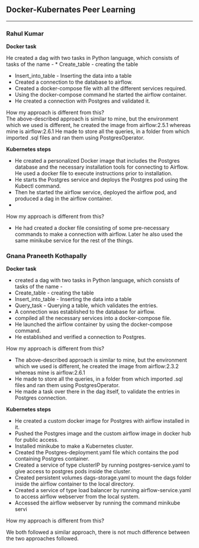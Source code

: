 ## Docker-Kubernates Peer Learning
<hr>

### Rahul Kumar

**Docker task**

He created a dag with two tasks in Python language, which consists of tasks of the name - 
    * Create_table - creating the table 
  * Insert_into_table - Inserting the data into a table
  * Created a connection to the database to airflow.
  * Created a docker-compose file with all the different services required.
  * Using the docker-compose command he started the airflow container.
  * He created a connection with Postgres and validated it.

How my approach is different from this? <br>
The above-described approach is similar to mine, but the environment which we used is different, he created the image from airflow:2.5.1 whereas mine is airflow:2.6.1
He made to store all the queries, in a folder from which imported .sql files and ran them using PostgresOperator.

**Kubernetes steps** <br>

* He created a personalized Docker image that includes the Postgres database and the necessary installation tools for connecting to Airflow. He used a docker file to execute instructions prior to installation.
* He starts the Postgres service and deploys the Postgres pod using the Kubectl command.
* Then he started the airflow service, deployed the airflow pod, and produced a dag in the airflow container.
* 
How my approach is different from this? <br>
- He  had created a docker file consisting of some pre-necessary commands  to make a connection with airflow.
Later he also used the same minikube service for the rest of the things.

  

### Gnana Praneeth Kothapally
**Docker task** <br>
* created a dag with two tasks in Python language, which consists of tasks of the name - 
* Create_table - creating the table 
* Insert_into_table - Inserting the data into a table
* Query_task - Querying a table, which validates the entries.
* A connection was established to the database for airflow.
* compiled all the necessary services into a docker-compose file.
* He launched the airflow container by using the docker-compose command.
* He established and verified a connection to Postgres.

How my approach is different from this? <BR>
* The above-described approach is similar to mine, but the environment which we used is different, he created the image from airflow:2.3.2 whereas mine is airflow:2.6.1
* He made to store all the queries, in a folder from which imported .sql files and ran them using PostgresOperator.
* He made a task over there in the dag itself, to validate the entries in Postgres connection.

**Kubernetes steps** <br>

* He created a custom docker image for Postgres with airflow installed in it.
* Pushed the Postgres image and the custom airflow image in docker hub for public access.
* Installed minikube to make a Kubernetes cluster.
* Created the Postgres-deployment.yaml file which contains the pod containing Postgres container.
* Created a service of type clusterIP by running postgres-service.yaml to give access to postgres pods inside the cluster.
* Created persistent volumes dags-storage.yaml to mount the dags folder inside the airflow container to the local directory.
* Created a service of type load balancer by running airflow-service.yaml to access airflow webserver from the local system.
* Accessed the airflow webserver by running the command minikube servi

How my approach is different from this? <br>

We both followed a similar approach, there is not much difference between the two approaches followed.
